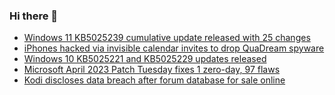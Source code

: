 ### Hi there 👋

<!--START_SECTION:feed-->
* [Windows 11 KB5025239 cumulative update released with 25 changes](https://www.bleepingcomputer.com/news/microsoft/windows-11-kb5025239-cumulative-update-released-with-25-changes/)
* [iPhones hacked via invisible calendar invites to drop QuaDream spyware](https://www.bleepingcomputer.com/news/security/iphones-hacked-via-invisible-calendar-invites-to-drop-quadream-spyware/)
* [Windows 10 KB5025221 and KB5025229 updates released](https://www.bleepingcomputer.com/news/microsoft/windows-10-kb5025221-and-kb5025229-updates-released/)
* [Microsoft April 2023 Patch Tuesday fixes 1 zero-day, 97 flaws](https://www.bleepingcomputer.com/news/microsoft/microsoft-april-2023-patch-tuesday-fixes-1-zero-day-97-flaws/)
* [Kodi discloses data breach after forum database for sale online](https://www.bleepingcomputer.com/news/security/kodi-discloses-data-breach-after-forum-database-for-sale-online/)
<!--END_SECTION:feed-->

<!--
**frankenk/frankenk** is a ✨ _special_ ✨ repository because its `README.md` (this file) appears on your GitHub profile.

Here are some ideas to get you started:

- 🔭 I’m currently working on ...
- 🌱 I’m currently learning ...
- 👯 I’m looking to collaborate on ...
- 🤔 I’m looking for help with ...
- 💬 Ask me about ...
- 📫 How to reach me: ...
- 😄 Pronouns: ...
- ⚡ Fun fact: ...
-->



